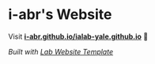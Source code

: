 
# i-abr's Website

Visit **[i-abr.github.io/ialab-yale.github.io](https://i-abr.github.io/ialab-yale.github.io)** 🚀

_Built with [Lab Website Template](https://greene-lab.gitbook.io/lab-website-template-docs)_

